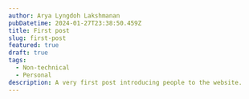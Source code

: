 ```yaml
---
author: Arya Lyngdoh Lakshmanan
pubDatetime: 2024-01-27T23:38:50.459Z
title: First post
slug: first-post
featured: true
draft: true
tags:
  - Non-technical
  - Personal
description: A very first post introducing people to the website.
---
```

